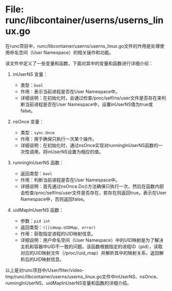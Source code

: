 # File: runc/libcontainer/userns/userns_linux.go

在runc项目中，runc/libcontainer/userns/userns_linux.go文件的作用是处理使用命名空间（User Namespace）的相关操作和功能。

该文件中定义了一些变量和函数，下面对其中的变量和函数进行详细介绍：

1. inUserNS 变量：
   - 类型：`bool`
   - 作用：表示当前进程是否在User Namespace中。
   - 详细说明：在初始化时，会通过检查/proc/self/ns/user文件是否存在来判断当前进程是否在User Namespace中，设置inUserNS值为true或false。

2. nsOnce 变量：
   - 类型：`sync.Once`
   - 作用：用于确保只执行一次某个操作。
   - 详细说明：在初始化时，通过nsOnce实现对runningInUserNS函数的一次性调用，将inUserNS设置为相应的值。

3. runningInUserNS 函数：
   - 返回类型：`bool`
   - 作用：判断当前进程是否在User Namespace中。
   - 详细说明：首先通过nsOnce.Do()方法确保只执行一次，然后在函数内部会检查/proc/self/ns/user文件是否存在，若存在则返回true，表示在User Namespace中，否则返回false。

4. uidMapInUserNS 函数：
   - 参数：`pid int`
   - 返回类型：`([]idmap.UIDMap, error)`
   - 作用：获取指定进程的UID映射信息。
   - 详细说明：用户命名空间（User Namespace）中的UID映射是为了解决主机和容器中UID不一致的问题。该函数根据指定的进程ID（pid），读取对应的UID映射文件（/proc/<pid>/uid_map）并解析其中的映射关系，返回解析后的UID映射信息。

以上是对runc项目中/User/fliter/video-tmp/runc/libcontainer/userns/userns_linux.go文件中inUserNS、nsOnce、runningInUserNS、uidMapInUserNS变量和函数的详细介绍。

